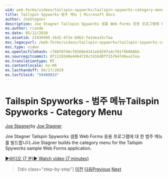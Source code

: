 ```yaml
---
uid: web-forms/videos/tailspin-spyworks/tailspin-spyworks-category-menu
title: Tailspin Spyworks-범주 메뉴 | Microsoft Docs
author: JoeStagner
description: Joe Stagner Tailspin Spyworks 샘플 Web Forms 응용 프로그램에 대 한 범주 메뉴를 빌드합니다.
ms.author: riande
ms.date: 05/12/2010
ms.assetid: 21936995-16d2-4f2e-b9b2-fa1dea15c7aa
msc.legacyurl: /web-forms/videos/tailspin-spyworks/tailspin-spyworks-category-menu
msc.type: video
ms.openlocfilehash: c708f0746cf0360e4241ebd29fa4cf61f6b0b8bb
ms.sourcegitcommit: 0f1119340e4464720cfd16d0ff15764746ea1fea
ms.translationtype: MT
ms.contentlocale: ko-KR
ms.lasthandoff: 04/17/2019
ms.locfileid: "59409033"
---
```

# <a name="tailspin-spyworks---category-menu"></a><span data-ttu-id="2ff57-103">Tailspin Spyworks - 범주 메뉴</span><span class="sxs-lookup"><span data-stu-id="2ff57-103">Tailspin Spyworks - Category Menu</span></span>

<span data-ttu-id="2ff57-104">[Joe Stagner](https://github.com/JoeStagner)</span><span class="sxs-lookup"><span data-stu-id="2ff57-104">by [Joe Stagner](https://github.com/JoeStagner)</span></span>

<span data-ttu-id="2ff57-105">Joe Stagner Tailspin Spyworks 샘플 Web Forms 응용 프로그램에 대 한 범주 메뉴를 빌드합니다.</span><span class="sxs-lookup"><span data-stu-id="2ff57-105">Joe Stagner builds the category menu for the Tailspin Spyworks sample Web Forms application.</span></span>

[<span data-ttu-id="2ff57-106">&#9654;비디오 (7 분)</span><span class="sxs-lookup"><span data-stu-id="2ff57-106">&#9654; Watch video (7 minutes)</span></span>](https://channel9.msdn.com/Blogs/ASP-NET-Site-Videos/tailspin-spyworks-category-menu)

> [!div class="step-by-step"]
> <span data-ttu-id="2ff57-107">[이전](tailspin-spyworks-directory-organization.md)
> [다음](tailspin-spyworks-display-the-product-list.md)</span><span class="sxs-lookup"><span data-stu-id="2ff57-107">[Previous](tailspin-spyworks-directory-organization.md)
[Next](tailspin-spyworks-display-the-product-list.md)</span></span>
